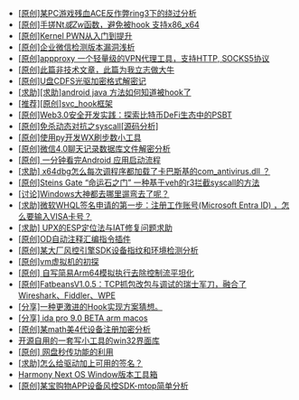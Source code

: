 + [[原创]某PC游戏残血ACE反作弊ring3下的绕过分析](https://bbs.kanxue.com/thread-284667.htm)
+ [[原创]手搓Nt*或Zw*函数，避免被hook 支持x86_x64](https://bbs.kanxue.com/thread-284264.htm)
+ [[原创]Kernel PWN从入门到提升](https://bbs.kanxue.com/thread-276403.htm)
+ [[原创]企业微信检测版本漏洞浅析](https://bbs.kanxue.com/thread-284796.htm)
+ [[原创]appproxy 一个轻量级的VPN代理工具，支持HTTP, SOCKS5协议](https://bbs.kanxue.com/thread-282002.htm)
+ [[原创]此篇非技术文章，此篇为我立志做大牛](https://bbs.kanxue.com/thread-284823.htm)
+ [[原创]U盘CDFS光驱加密格式解密记](https://bbs.kanxue.com/thread-284449.htm)
+ [[求助][求助]android java 方法如何知道被hook了](https://bbs.kanxue.com/thread-284804.htm)
+ [[推荐][原创]svc_hook框架](https://bbs.kanxue.com/thread-284713.htm)
+ [[原创]Web3.0安全开发实践：探索比特币DeFi生态中的PSBT](https://bbs.kanxue.com/thread-284920.htm)
+ [[原创]免杀动态对抗之syscall[源码分析]](https://bbs.kanxue.com/thread-282013.htm)
+ [[原创]使用py开发WX刷步数小工具](https://bbs.kanxue.com/thread-284858.htm)
+ [[原创]微信4.0聊天记录数据库文件解密分析](https://bbs.kanxue.com/thread-284417.htm)
+ [[原创] 一分钟看完Android 应用启动流程](https://bbs.kanxue.com/thread-284686.htm)
+ [[求助] x64dbg怎么每次调程序都加载了卡巴斯基的com_antivirus.dll ？](https://bbs.kanxue.com/thread-284062.htm)
+ [[原创]Steins Gate “命运石之门” 一种基于veh的r3拦截syscall的方法](https://bbs.kanxue.com/thread-284278.htm)
+ [[讨论]Windows大神都去哪里遛弯去了呢？](https://bbs.kanxue.com/thread-284585.htm)
+ [[求助]微软WHQL签名申请的第一步：注册工作账号(Microsoft Entra ID)  ，怎么要输入VISA卡号？](https://bbs.kanxue.com/thread-284441.htm)
+ [[求助] UPX的ESP定位法与IAT修复问题求助](https://bbs.kanxue.com/thread-284481.htm)
+ [[原创]OD自动注释汇编指令插件](https://bbs.kanxue.com/thread-284557.htm)
+ [[原创]某大厂风控引擎SDK设备指纹和环境检测分析](https://bbs.kanxue.com/thread-280869.htm)
+ [[原创]vm虚拟机的初探](https://bbs.kanxue.com/thread-284883.htm)
+ [[原创] 自写简易Arm64模拟执行去除控制流平坦化](https://bbs.kanxue.com/thread-284890.htm)
+ [[原创]FatbeansV1.0.5：TCP抓包改包与调试的瑞士军刀，融合了Wireshark、Fiddler、WPE](https://bbs.kanxue.com/thread-284571.htm)
+ [[分享]一种更激进的Hook实现方案猜想。](https://bbs.kanxue.com/thread-284824.htm)
+ [[分享] ida pro 9.0 BETA arm macos](https://bbs.kanxue.com/thread-282837.htm)
+ [[原创]某math美4代设备注册加密分析](https://bbs.kanxue.com/thread-269257.htm)
+ [开源自用的一套写小工具的win32界面库](https://bbs.kanxue.com/thread-284925.htm)
+ [[原创] 网盘秒传功能的利用](https://bbs.kanxue.com/thread-284783.htm)
+ [[求助]怎么给驱动加上可用的签名？](https://bbs.kanxue.com/thread-284923.htm)
+ [Harmony Next OS Window版本工具箱](https://bbs.kanxue.com/thread-284829.htm)
+ [[原创]某宝购物APP设备风控SDK-mtop简单分析](https://bbs.kanxue.com/thread-284241.htm)
